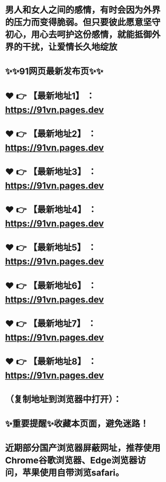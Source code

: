 # 男人和女人之间的感情，有时会因为外界的压力而变得脆弱。但只要彼此愿意坚守初心，用心去呵护这份感情，就能抵御外界的干扰，让爱情长久地绽放
# ✨✨91网页最新发布页✨✨
# ❤️ 👉 【最新地址1】 ：https://91vn.pages.dev
# ❤️ 👉 【最新地址2】 ：https://91vn.pages.dev
# ❤️ 👉 【最新地址3】 ：https://91vn.pages.dev
# ❤️ 👉 【最新地址4】 ：https://91vn.pages.dev
# ❤️ 👉 【最新地址5】 ：https://91vn.pages.dev
# ❤️ 👉 【最新地址6】 ：https://91vn.pages.dev
# ❤️ 👉 【最新地址7】 ：https://91vn.pages.dev
# ❤️ 👉 【最新地址8】 ：https://91vn.pages.dev
# （复制地址到浏览器中打开）：
# ✨重要提醒✨收藏本页面，避免迷路！
# 近期部分国产浏览器屏蔽网址，推荐使用Chrome谷歌浏览器、Edge浏览器访问，苹果使用自带浏览safari。
